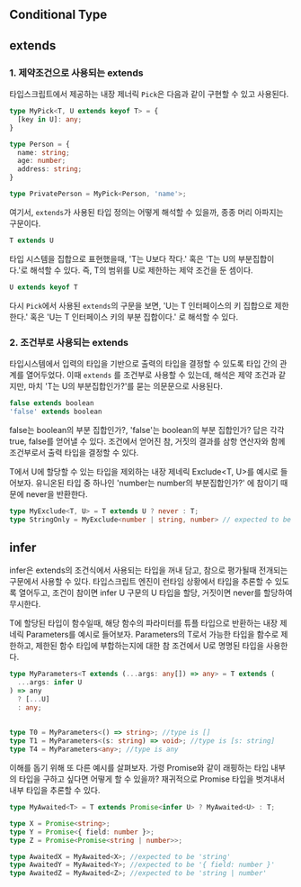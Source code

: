 ## Conditional Type

## extends

### 1. 제약조건으로 사용되는 extends

타입스크립트에서 제공하는 내장 제너릭 `Pick`은 다음과 같이 구현할 수 있고 사용된다.

```ts
type MyPick<T, U extends keyof T> = {
  [key in U]: any;
} 

type Person = {
  name: string;
  age: number;
  address: string;
}

type PrivatePerson = MyPick<Person, 'name'>;
```

여기서, `extends`가 사용된 타입 정의는 어떻게 해석할 수 있을까, 종종 머리 아파지는 구문이다.

```ts
T extends U
```

타입 시스템을 집합으로 표현했을때, 'T는 U보다 작다.' 혹은 'T는 U의 부분집합이다.'로 해석할 수 있다.
즉, T의 범위를 U로 제한하는 제약 조건을 둔 셈이다.

```ts
U extends keyof T
```

다시 `Pick`에서 사용된 `extends`의 구문을 보면, 'U는 T 인터페이스의 키 집합으로 제한한다.' 혹은
'U는 T 인터페이스 키의 부분 집합이다.' 로 해석할 수 있다.

### 2. 조건부로 사용되는 extends

타입시스템에서 입력의 타입을 기반으로 출력의 타입을 결정할 수 있도록 타입 간의 관계를 열어두었다. 이때 `extends`
를 조건부로 사용할 수 있는데, 해석은 제약 조건과 같지만, 마치 'T는 U의 부분집합인가?'를 묻는 의문문으로 사용된다.

```ts
false extends boolean
'false' extends boolean
```

false는 boolean의 부분 집합인가?, 'false'는 boolean의 부분 집합인가? 답은 각각 true, false를 얻어낼 수 있다. 
조건에서 얻어진 참, 거짓의 결과를 삼항 연산자와 함께 조건부로서 출력 타입을 결정할 수 있다.

T에서 U에 할당할 수 있는 타입을 제외하는 내장 제네릭 Exclude<T, U>를 예시로 들어보자. 
유니온된 타입 중 하나인 'number는 number의 부분집합인가?' 에 참이기 때문에 never을 반환한다.

```ts
type MyExclude<T, U> = T extends U ? never : T;
type StringOnly = MyExclude<number | string, number> // expected to be 'string'
```

## infer

infer은 extends의 조건식에서 사용되는 타입을 꺼내 담고, 참으로 평가될때 전개되는 구문에서 사용할 수 있다. 
타입스크립트 엔진이 런타임 상황에서 타입을 추론할 수 있도록 열어두고, 조건이 참이면 infer U 구문의 U 타입을 할당, 거짓이면 never를 할당하여 무시한다.

T에 할당된 타입이 함수일때, 해당 함수의 파라미터를 튜플 타입으로 반환하는 내장 제네릭 Parameters<T>를 예시로 들어보자. 
Parameters의 T로서 가능한 타입을 함수로 제한하고, 제한된 함수 타입에 부합하는지에 대한 참 조건에서 U로 명명된 타입을 사용한다.

```ts
type MyParameters<T extends (...args: any[]) => any> = T extends (
  ...args: infer U
) => any
  ? [...U]
  : any;
  
  
type T0 = MyParameters<() => string>; //type is []
type T1 = MyParameters<(s: string) => void>; //type is [s: string]
type T4 = MyParameters<any>; //type is any
```

이해를 돕기 위해 또 다른 예시를 살펴보자. 가령 Promise와 같이 래핑하는 타입 내부의 타입을 구하고 싶다면 어떻게 할 수 있을까? 
재귀적으로 Promise 타입을 벗겨내서 내부 타입을 추론할 수 있다.

```ts
type MyAwaited<T> = T extends Promise<infer U> ? MyAwaited<U> : T;

type X = Promise<string>;
type Y = Promise<{ field: number }>;
type Z = Promise<Promise<string | number>>;

type AwaitedX = MyAwaited<X>; //expected to be 'string'
type AwaitedY = MyAwaited<Y>; //expected to be '{ field: number }'
type AwaitedZ = MyAwaited<Z>; //expected to be 'string | number'
```

